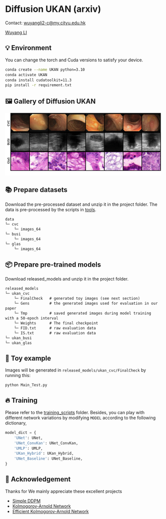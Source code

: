 # Diffusion UKAN (arxiv)

Contact: wuyangli2-c@my.cityu.edu.hk 

[Wuyang LI](https://wymancv.github.io/wuyang.github.io/)

## 💡 Environment 
You can change the torch and Cuda versions to satisfy your device.
```bash
conda create --name UKAN python=3.10
conda activate UKAN
conda install cudatoolkit=11.3
pip install -r requirement.txt
```

## 🖼️ Gallery of Diffusion UKAN 

![image](./assets/gen.png)

## 📚 Prepare datasets
Download the pre-processed dataset and unzip it in the project folder. The data is pre-processed by the scripts in [tools](./tools).
```
data
└─ cvc
    └─ images_64
└─ busi
    └─ images_64
└─ glas
    └─ images_64
```
## 📦 Prepare pre-trained models

Download released_models and unzip it in the project folder.
```
released_models
└─ ukan_cvc
    └─ FinalCheck   # generated toy images (see next section)
    └─ Gens         # the generated images used for evaluation in our paper
    └─ Tmp          # saved generated images during model training with a 50-epoch interval
    └─ Weights      # The final checkpoint
    └─ FID.txt      # raw evaluation data 
    └─ IS.txt       # raw evaluation data  
└─ ukan_busi
└─ ukan_glas
```
## 🧸 Toy example
Images will be generated in `released_models/ukan_cvc/FinalCheck` by running this:

```python
python Main_Test.py
```
## 🔥 Training
<!-- You may need to modify the dirs slightly. -->
Please refer to the [training_scripts](./training_scripts) folder. Besides, you can play with different network variations by modifying `MODEL` according to the following dictionary,

```python
model_dict = {
    'UNet': UNet,
    'UNet_ConvKan': UNet_ConvKan,
    'UMLP': UMLP,
    'UKan_Hybrid': UKan_Hybrid,
    'UNet_Baseline': UNet_Baseline,
}
```


## 🤞 Acknowledgement 
Thanks for 
We mainly appreciate these excellent projects
- [Simple DDPM](https://github.com/zoubohao/DenoisingDiffusionProbabilityModel-ddpm-) 
- [Kolmogorov-Arnold Network](https://github.com/mintisan/awesome-kan) 
- [Efficient Kolmogorov-Arnold Network](https://github.com/Blealtan/efficient-kan.git) 
